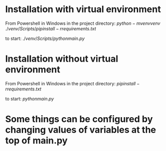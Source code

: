 # Installation with virtual environment
From Powershell in Windows in the project directory:
$python -m venv venv$
$./venv/Scripts/pip install -r requirements.txt$

to start:
$./venv/Scripts/python main.py$

# Installation without virtual environment
From Powershell in Windows in the project directory:
$pip install -r requirements.txt$

to start:
$python main.py$

# Some things can be configured by changing values of variables at the top of main.py
